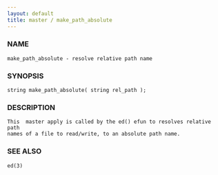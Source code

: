 ```yaml
---
layout: default
title: master / make_path_absolute
---
```


### NAME

    make_path_absolute - resolve relative path name

### SYNOPSIS

    string make_path_absolute( string rel_path );

### DESCRIPTION

    This  master apply is called by the ed() efun to resolves relative path
    names of a file to read/write, to an absolute path name.

### SEE ALSO

    ed(3)

